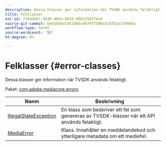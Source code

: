 ```yaml
---
description: Dessa klasser ger information när TVSDK används felaktigt.
title: Felklasser
exl-id: 7194d967-45d9-4654-8833-99b3256574c8
source-git-commit: be43bbbd1051886c8979ff590a3197b2a7249b6a
workflow-type: tm+mt
source-wordcount: '93'
ht-degree: 0%

---
```


# Felklasser {#error-classes}

Dessa klasser ger information när TVSDK används felaktigt.

Paket: [com.adobe.mediacore.errors](https://help.adobe.com/en_US/primetime/api/psdk/asdoc-dhls_1.4/com/adobe/mediacore/errors/package-detail.html)

| Namn | Beskrivning |
|---|---|
| [IllegalStateException](https://help.adobe.com/en_US/primetime/api/psdk/asdoc-dhls_1.4/com/adobe/mediacore/errors/IllegalStateException.html) | En klass som beskriver ett fel som genereras av TVSDK-klasser när ett API används felaktigt. |
| [MediaError](https://help.adobe.com/en_US/primetime/api/psdk/asdoc-dhls_1.4/com/adobe/mediacore/errors/MediaError.html) | Klass. Innehåller en meddelandekod och ytterligare metadata om ett mediefel. |
